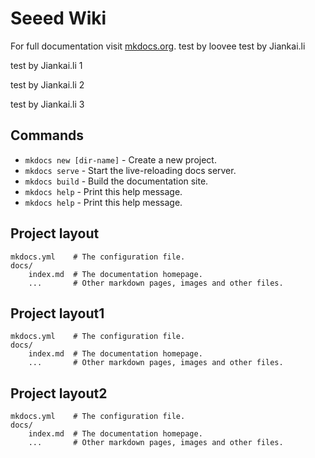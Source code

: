 # Seeed Wiki

For full documentation visit [mkdocs.org](http://mkdocs.org).
test by loovee
test by Jiankai.li

test by Jiankai.li 1

test by Jiankai.li 2

test by Jiankai.li 3
## Commands

* `mkdocs new [dir-name]` - Create a new project.
* `mkdocs serve` - Start the live-reloading docs server.
* `mkdocs build` - Build the documentation site.
* `mkdocs help` - Print this help message.
* `mkdocs help` - Print this help message.

## Project layout

    mkdocs.yml    # The configuration file.
    docs/
        index.md  # The documentation homepage.
        ...       # Other markdown pages, images and other files.

## Project layout1

    mkdocs.yml    # The configuration file.
    docs/
        index.md  # The documentation homepage.
        ...       # Other markdown pages, images and other files.

## Project layout2

    mkdocs.yml    # The configuration file.
    docs/
        index.md  # The documentation homepage.
        ...       # Other markdown pages, images and other files.
